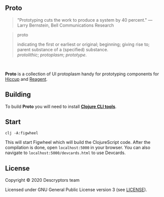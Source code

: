 ## Proto

> "Prototyping cuts the work to produce a system by 40 percent."
> — Larry Bernstein, Bell Communications Research


> proto
>
> indicating the first or earliest or original; beginning; giving rise to; parent substance of a (specified) substance.<br>
> _protolithic_; _protoplasm_; _prototype_.

<br>

__Proto__ is a collection of UI protoplasm handy for prototyping components for [Hiccup](https://github.com/weavejester/hiccup) and [Reagent](https://github.com/reagent-project/reagent).


## Building

To build __Proto__ you will need to install [__Clojure CLI tools__](https://clojure.org/guides/getting_started).

## Start

```
clj -A:figwheel
```

This will start Figwheel which will build the ClojureScript code. After the compilation is done, open `localhost:5000` in your browser. You can also navigate to `localhost:5000/devcards.html` to use Devcards.



## License

Copyright © 2020 Descryptors team

Licensed under GNU General Public License version 3 (see [LICENSE](LICENSE)).
